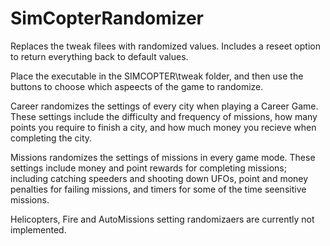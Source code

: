 # SimCopterRandomizer
Replaces the tweak filees with randomized values. Includes a reseet option to return everything back to default values.

Place the executable in the SIMCOPTER\tweak folder, and then use the buttons to choose which aspeects of the game to randomize.

Career randomizes the settings of every city when playing a Career Game. These settings include the difficulty and frequency of missions, how many points you require to finish a city, and how much money you recieve when completing the city.

Missions randomizes the settings of missions in every game mode. These settings include money and point rewards for completing missions; including catching speeders and shooting down UFOs, point and money penalties for failing missions, and timers for some of the time seensitive missions.

Helicopters, Fire and AutoMissions setting randomizaers are currently not implemented.
